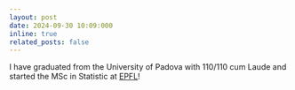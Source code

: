 ```yaml
---
layout: post
date: 2024-09-30 10:09:000
inline: true
related_posts: false
---
```


I have graduated from the University of Padova with 110/110 cum Laude and started the MSc in Statistic at [EPFL](https://www.epfl.ch/)!